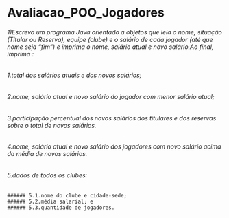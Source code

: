 # Avaliacao_POO_Jogadores

###### 1)Escreva um programa Java orientado a objetos que leia o nome, situação (Titular ou Reserva), equipe (clube) e o salário de cada jogador (até que nome seja “fim”) e imprima o nome, salário atual e novo salário.Ao final, imprima :
###### 1.total dos salários atuais e dos novos salários;
###### 2.nome, salário atual e novo salário do jogador com menor salário atual;
###### 3.participação  percentual  dos  novos  salários  dos  titulares  e  dos  reservas  sobre  o  total  de  novos salários.

###### 4.nome,  salário  atual  e  novo  salário  dos jogadores  com  novo  salário  acima  da  média  de  novos salários.
###### 5.dados de todos os clubes:
    ###### 5.1.nome do clube e cidade-sede;
    ###### 5.2.média salarial; e 
    ###### 5.3.quantidade de jogadores.
